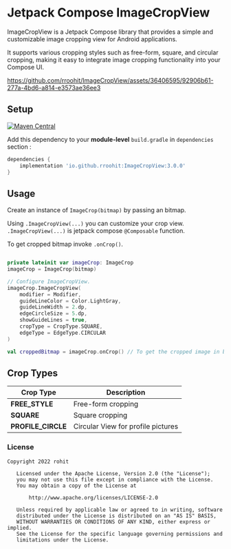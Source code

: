 # Jetpack Compose ImageCropView


ImageCropView is a Jetpack Compose library that provides a simple and customizable image cropping view for Android applications.

It supports various cropping styles such as free-form, square, and circular cropping, making it easy to integrate image cropping functionality into your Compose UI.


https://github.com/rroohit/ImageCropView/assets/36406595/92906b61-277a-4bd6-a814-e3573ae36ee3


## Setup


[![Maven Central](https://maven-badges.herokuapp.com/maven-central/io.github.rroohit/ImageCropView/badge.svg)](https://maven-badges.herokuapp.com/maven-central/io.github.rroohit/ImageCropView)

Add this dependency to your **module-level** `build.gradle` in `dependencies` section :

```groovy
dependencies {
    implementation 'io.github.rroohit:ImageCropView:3.0.0'
}
```

## Usage

Create an instance of `ImageCrop(bitmap)` by passing an bitmap. 

Using `.ImageCropView(...)` you can customize your crop view.
`.ImageCropView(...)` is jetpack compose `@Composable` function.

To get cropped bitmap invoke `.onCrop()`.

```kotlin

private lateinit var imageCrop: ImageCrop
imageCrop = ImageCrop(bitmap)

// Configure ImageCropView. 
imageCrop.ImageCropView(
    modifier = Modifier,            
    guideLineColor = Color.LightGray,
    guideLineWidth = 2.dp,
    edgeCircleSize = 5.dp,
    showGuideLines = true,
    cropType = CropType.SQUARE,
    edgeType = EdgeType.CIRCULAR
)

val croppedBitmap = imageCrop.onCrop() // To get the cropped image in bitmap format.

```

## Crop Types

| Crop Type          | Description                        |
|--------------------|------------------------------------|
| **FREE_STYLE**     | Free-form cropping                 |
| **SQUARE**         | Square cropping                    |
| **PROFILE_CIRCLE** | Circular View for profile pictures |



### License

```
Copyright 2022 rohit

   Licensed under the Apache License, Version 2.0 (the "License");
   you may not use this file except in compliance with the License.
   You may obtain a copy of the License at

       http://www.apache.org/licenses/LICENSE-2.0

   Unless required by applicable law or agreed to in writing, software
   distributed under the License is distributed on an "AS IS" BASIS,
   WITHOUT WARRANTIES OR CONDITIONS OF ANY KIND, either express or implied.
   See the License for the specific language governing permissions and
   limitations under the License.

```
